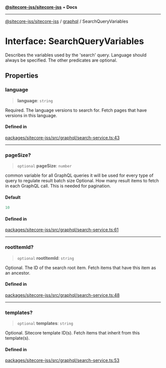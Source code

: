 [**@sitecore-jss/sitecore-jss**](../../README.md) • **Docs**

***

[@sitecore-jss/sitecore-jss](../../README.md) / [graphql](../README.md) / SearchQueryVariables

# Interface: SearchQueryVariables

Describes the variables used by the 'search' query. Language should always be specified.
The other predicates are optional.

## Properties

### language

> **language**: `string`

Required. The language versions to search for. Fetch pages that have versions in this language.

#### Defined in

[packages/sitecore-jss/src/graphql/search-service.ts:43](https://github.com/Sitecore/xmc-jss-dev/blob/6bb35d1fb67e125ec198f967a41cfdefc0c0a459/packages/sitecore-jss/src/graphql/search-service.ts#L43)

***

### pageSize?

> `optional` **pageSize**: `number`

common variable for all GraphQL queries
it will be used for every type of query to regulate result batch size
Optional. How many result items to fetch in each GraphQL call. This is needed for pagination.

#### Default

```ts
10
```

#### Defined in

[packages/sitecore-jss/src/graphql/search-service.ts:61](https://github.com/Sitecore/xmc-jss-dev/blob/6bb35d1fb67e125ec198f967a41cfdefc0c0a459/packages/sitecore-jss/src/graphql/search-service.ts#L61)

***

### rootItemId?

> `optional` **rootItemId**: `string`

Optional. The ID of the search root item. Fetch items that have this item as an ancestor.

#### Defined in

[packages/sitecore-jss/src/graphql/search-service.ts:48](https://github.com/Sitecore/xmc-jss-dev/blob/6bb35d1fb67e125ec198f967a41cfdefc0c0a459/packages/sitecore-jss/src/graphql/search-service.ts#L48)

***

### templates?

> `optional` **templates**: `string`

Optional. Sitecore template ID(s). Fetch items that inherit from this template(s).

#### Defined in

[packages/sitecore-jss/src/graphql/search-service.ts:53](https://github.com/Sitecore/xmc-jss-dev/blob/6bb35d1fb67e125ec198f967a41cfdefc0c0a459/packages/sitecore-jss/src/graphql/search-service.ts#L53)
